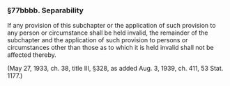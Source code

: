 ### §77bbbb. Separability ###

If any provision of this subchapter or the application of such provision to any person or circumstance shall be held invalid, the remainder of the subchapter and the application of such provision to persons or circumstances other than those as to which it is held invalid shall not be affected thereby.

(May 27, 1933, ch. 38, title III, §328, as added Aug. 3, 1939, ch. 411, 53 Stat. 1177.)